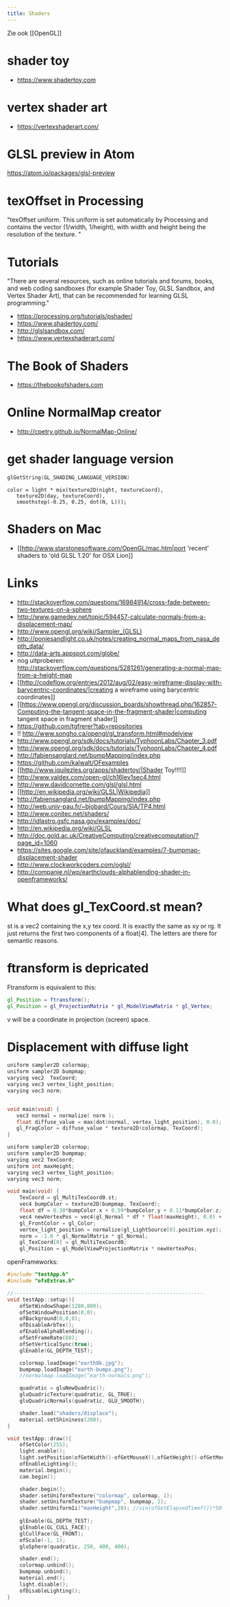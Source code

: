 ```yaml
---
title: Shaders
---
```

Zie ook [[OpenGL]]

# shader toy
* https://www.shadertoy.com

# vertex shader art
* https://vertexshaderart.com/

# GLSL preview in Atom
https://atom.io/packages/glsl-preview

# texOffset in Processing
"texOffset uniform. This uniform is set automatically by Processing and contains the vector (1/width, 1/height), with width and height being the resolution of the texture. "

# Tutorials
"There are several resources, such as online tutorials and forums, books, and web coding sandboxes (for example Shader Toy, GLSL Sandbox, and Vertex Shader Art), that can be recommended for learning GLSL programming."
* https://processing.org/tutorials/pshader/
* https://www.shadertoy.com/
* http://glslsandbox.com/
* https://www.vertexshaderart.com/

# The Book of Shaders
* https://thebookofshaders.com

# Online NormalMap creator
* http://cpetry.github.io/NormalMap-Online/

# get shader language version
```c
glGetString(GL_SHADING_LANGUAGE_VERSION)
```

```
color = light * mix(texture2D(night, textureCoord), 
   texture2D(day, textureCoord), 
   smoothstep(-0.25, 0.25, dot(N, L)));
```

# Shaders on Mac
* [[http://www.starstonesoftware.com/OpenGL/mac.htm|port 'recent' shaders to 'old GLSL 1.20' for OSX Lion]]

# Links
* http://stackoverflow.com/questions/16984914/cross-fade-between-two-textures-on-a-sphere
* http://www.gamedev.net/topic/594457-calculate-normals-from-a-displacement-map/
* http://www.opengl.org/wiki/Sampler_(GLSL)
* http://poniesandlight.co.uk/notes/creating_normal_maps_from_nasa_depth_data/
* http://data-arts.appspot.com/globe/
* nog uitproberen: http://stackoverflow.com/questions/5281261/generating-a-normal-map-from-a-height-map
* [[http://codeflow.org/entries/2012/aug/02/easy-wireframe-display-with-barycentric-coordinates/|creating a wireframe using barycentric coordinates]]
* [[https://www.opengl.org/discussion_boards/showthread.php/162857-Computing-the-tangent-space-in-the-fragment-shader|computing tangent space in fragment shader]]
* https://github.com/tgfrerer?tab=repositories
* !! http://www.songho.ca/opengl/gl_transform.html#modelview
* http://www.opengl.org/sdk/docs/tutorials/TyphoonLabs/Chapter_3.pdf
* http://www.opengl.org/sdk/docs/tutorials/TyphoonLabs/Chapter_4.pdf
* http://fabiensanglard.net/bumpMapping/index.php
* https://github.com/kalwalt/OFexamples
* [[http://www.iquilezles.org/apps/shadertoy/|Shader Toy!!!!]]
* http://www.yaldex.com/open-gl/ch16lev1sec4.html
* http://www.davidcornette.com/glsl/glsl.html
* [[http://en.wikipedia.org/wiki/GLSL|Wikipedia]]
* http://fabiensanglard.net/bumpMapping/index.php
* http://web.univ-pau.fr/~bjobard/Cours/SIA/TP4.html
* http://www.conitec.net/shaders/ 
* http://idlastro.gsfc.nasa.gov/examples/doc/
* http://en.wikipedia.org/wiki/GLSL
* http://doc.gold.ac.uk/CreativeComputing/creativecomputation/?page_id=1060
* https://sites.google.com/site/ofauckland/examples/7-bumpmap-displacement-shader
* http://www.clockworkcoders.com/oglsl/
* http://companje.nl/wp/earthclouds-alphablending-shader-in-openframeworks/

# What does gl_TexCoord.st mean?
st is a vec2 containing the x,y tex coord. It is exactly the same as xy or rg. It just returns the first two components of a float[4]. The letters are there for semantic reasons.

# ftransform is depricated
Ftransform is equivalent to this:
```glsl
gl_Position = ftransform();
gl_Position = gl_ProjectionMatrix * gl_ModelViewMatrix * gl_Vertex;
```

v will be a coordinate in projection (screen) space.
# Displacement with diffuse light
```c
uniform sampler2D colormap;
uniform sampler2D bumpmap;
varying vec2  TexCoord;
varying vec3 vertex_light_position;
varying vec3 norm;


void main(void) {
   vec3 normal = normalize( norm );
   float diffuse_value = max(dot(normal, vertex_light_position), 0.0);
   gl_FragColor = diffuse_value * texture2D(colormap, TexCoord);
}
```

```c
uniform sampler2D colormap;
uniform sampler2D bumpmap;
varying vec2 TexCoord;
uniform int maxHeight;
varying vec3 vertex_light_position;
varying vec3 norm;

void main(void) {
    TexCoord = gl_MultiTexCoord0.st;
    vec4 bumpColor = texture2D(bumpmap, TexCoord);
    float df = 0.30*bumpColor.x + 0.59*bumpColor.y + 0.11*bumpColor.z;
    vec4 newVertexPos = vec4(gl_Normal * df * float(maxHeight), 0.0) + gl_Vertex;
    gl_FrontColor = gl_Color;
    vertex_light_position = normalize(gl_LightSource[0].position.xyz);
    norm = -1.0 * gl_NormalMatrix * gl_Normal;
    gl_TexCoord[0] = gl_MultiTexCoord0;
    gl_Position = gl_ModelViewProjectionMatrix * newVertexPos;
```

openFrameworks:
```c
#include "testApp.h"
#include "ofxExtras.h"

//--------------------------------------------------------------
void testApp::setup(){
    ofSetWindowShape(1280,800);
    ofSetWindowPosition(0,0);
    ofBackground(0,0,0);
    ofDisableArbTex();
    ofEnableAlphaBlending();
    ofSetFrameRate(60);
    ofSetVerticalSync(true);
    glEnable(GL_DEPTH_TEST);

    colormap.loadImage("earth8k.jpg");
    bumpmap.loadImage("earth-bumps.png");
    //normalmap.loadImage("earth-normals.png");

    quadratic = gluNewQuadric();
    gluQuadricTexture(quadratic, GL_TRUE);
    gluQuadricNormals(quadratic, GLU_SMOOTH);

    shader.load("shaders/displace");
    material.setShininess(200);
}

void testApp::draw(){
    ofSetColor(255);
    light.enable(); 
    light.setPosition(ofGetWidth()-ofGetMouseX(),ofGetHeight()-ofGetMouseY(),200); //ofxGetCenter().x,ofxGetCenter().y,cam.getP);
    ofEnableLighting();
    material.begin();
    cam.begin();

    shader.begin();
    shader.setUniformTexture("colormap", colormap, 1); 
    shader.setUniformTexture("bumpmap", bumpmap, 2);
    shader.setUniform1i("maxHeight",20); //sin(ofGetElapsedTimef())*50-25);
    
    glEnable(GL_DEPTH_TEST);
    glEnable(GL_CULL_FACE);
    glCullFace(GL_FRONT);
    ofScale(-1, 1);
    gluSphere(quadratic, 250, 400, 400);

    shader.end();
    colormap.unbind();
    bumpmap.unbind();
    material.end(); 
    light.disable();
    ofDisableLighting();    
}
```
